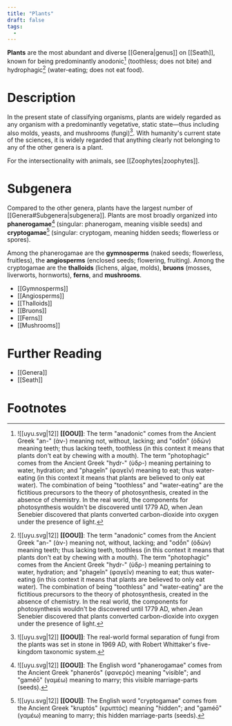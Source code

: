 ```yaml
---
title: "Plants"
draft: false
tags:
  - 
---
```


**Plants** are the most abundant and diverse [[Genera|genus]] on [[Seath]], known for being predominantly anodonic[^photo] (toothless; does not bite) and hydrophagic[^photo] (water-eating; does not eat food).

# Description
In the present state of classifying organisms, plants are widely regarded as any organism with a predominantly vegetative, static state—thus including also molds, yeasts, and mushrooms (fungi)[^fungi]. With humanity's current state of the sciences, it is widely regarded that anything clearly not belonging to any of the other genera is a plant. 

For the intersectionality with animals, see [[Zoophytes|zoophytes]].

# Subgenera
Compared to the other genera, plants have the largest number of [[Genera#Subgenera|subgenera]]. Plants are most broadly organized into **phanerogamae**[^phng] (singular: phanerogam, meaning visible seeds) and **cryptogamae**[^cptg] (singular: cryptogam, meaning hidden seeds; flowerless or spores).

Among the phanerogamae are the **gymnosperms** (naked seeds; flowerless, fruitless), the **angiosperms** (enclosed seeds; flowering, fruiting). Among the cryptogamae are the **thalloids** (lichens, algae, molds), **bruons** (mosses, liverworts, hornworts), **ferns**, and **mushrooms**.

- [[Gymnosperms]]
- [[Angiosperms]]
- [[Thalloids]]
- [[Bruons]]
- [[Ferns]]
- [[Mushrooms]]

# Further Reading
- [[Genera]]
- [[Seath]]

# Footnotes
[^photo]:![[uyu.svg|12]] **[[OOU]]**: The term "anadonic" comes from the Ancient Greek "an-" (ἀν-) meaning not, without, lacking; and "odṓn" (ὀδών) meaning teeth; thus lacking teeth, toothless (in this context it means that plants don't eat by chewing with a mouth). The term "photophagic" comes from the Ancient Greek "hydr-" (ὑδρ-) meaning pertaining to water, hydration; and "phageîn" (φαγεῖν) meaning to eat; thus water-eating (in this context it means that plants are believed to only eat water). The combination of being "toothless" and "water-eating" are the fictitious precursors to the theory of photosynthesis, created in the absence of chemistry. In the real world, the components for photosynthesis wouldn't be discovered until 1779 AD, when Jean Senebier discovered that plants converted carbon-dioxide into oxygen under the presence of light.

[^fungi]: ![[uyu.svg|12]] **[[OOU]]**: The real-world formal separation of fungi from the plants was set in stone in 1969 AD, with Robert Whittaker's five-kingdom taxonomic system.

[^phng]: ![[uyu.svg|12]] **[[OOU]]**:  The English word "phanerogamae" comes from the Ancient Greek "phanerós" (φανερός) meaning "visible"; and "gaméō" (γαμέω) meaning to marry; this visible marriage-parts (seeds).

[^cptg]: ![[uyu.svg|12]] **[[OOU]]**:  The English word "cryptogamae" comes from the Ancient Greek "kruptós" (κρυπτός) meaning "hidden"; and "gaméō" (γαμέω) meaning to marry; this hidden marriage-parts (seeds).

